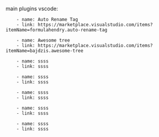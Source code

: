 main plugins vscode:

    	- name: Auto Rename Tag
    	- link: https://marketplace.visualstudio.com/items?itemName=formulahendry.auto-rename-tag

    	- name: Awesome tree
    	- link: https://marketplace.visualstudio.com/items?itemName=bajdzis.awesome-tree

    	- name: ssss
    	- link: ssss

    	- name: ssss
    	- link: ssss

    	- name: ssss
    	- link: ssss

    	- name: ssss
    	- link: ssss

    	- name: ssss
    	- link: ssss
